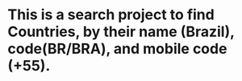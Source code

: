  # This is a search project to find Countries, by their name (Brazil), code(BR/BRA), and mobile code (+55).
